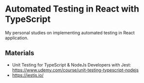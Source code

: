 # Automated Testing in React with TypeScript

My personal studies on implementing automated testing in React application.

## Materials

-   Unit Testing for TypeScript & NodeJs Developers with Jest: https://www.udemy.com/course/unit-testing-typescript-nodejs
-   https://jestjs.io/
